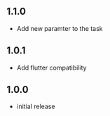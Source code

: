 ## 1.1.0

* Add new paramter to the task

## 1.0.1

* Add flutter compatibility

## 1.0.0

* initial release
